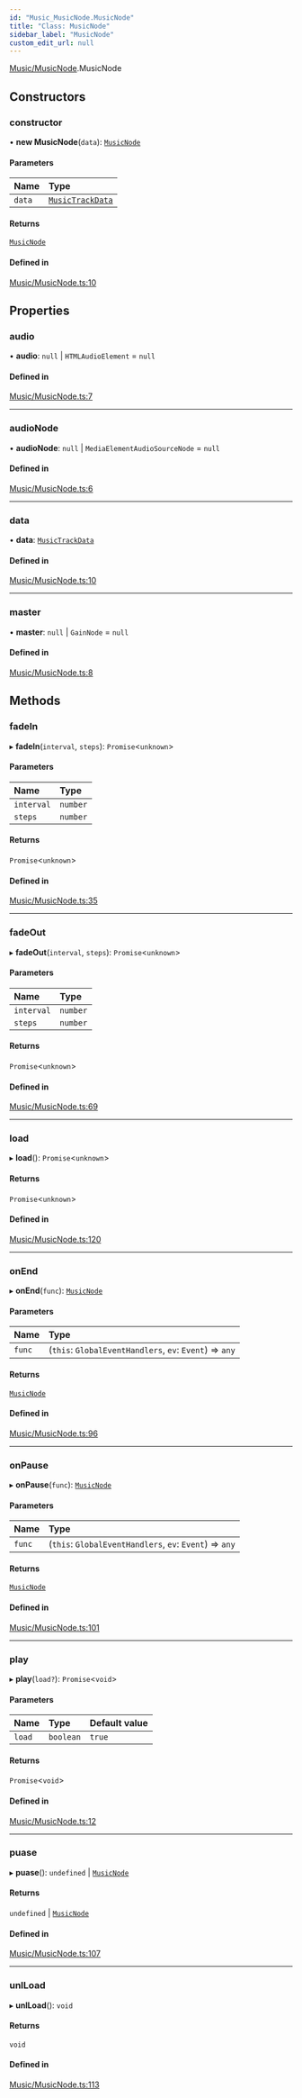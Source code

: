 ```yaml
---
id: "Music_MusicNode.MusicNode"
title: "Class: MusicNode"
sidebar_label: "MusicNode"
custom_edit_url: null
---
```


[Music/MusicNode](../modules/Music_MusicNode.md).MusicNode

## Constructors

### constructor

• **new MusicNode**(`data`): [`MusicNode`](Music_MusicNode.MusicNode.md)

#### Parameters

| Name | Type |
| :------ | :------ |
| `data` | [`MusicTrackData`](../modules/Meta_AudioTypes.md#musictrackdata) |

#### Returns

[`MusicNode`](Music_MusicNode.MusicNode.md)

#### Defined in

[Music/MusicNode.ts:10](https://github.com/lucasdamianjohnson/DivineVoxelEngine/blob/596fa7391478620ed460dfb4856ff0a763b91c49/divinestar/audio/src/Music/MusicNode.ts#L10)

## Properties

### audio

• **audio**: ``null`` \| `HTMLAudioElement` = `null`

#### Defined in

[Music/MusicNode.ts:7](https://github.com/lucasdamianjohnson/DivineVoxelEngine/blob/596fa7391478620ed460dfb4856ff0a763b91c49/divinestar/audio/src/Music/MusicNode.ts#L7)

___

### audioNode

• **audioNode**: ``null`` \| `MediaElementAudioSourceNode` = `null`

#### Defined in

[Music/MusicNode.ts:6](https://github.com/lucasdamianjohnson/DivineVoxelEngine/blob/596fa7391478620ed460dfb4856ff0a763b91c49/divinestar/audio/src/Music/MusicNode.ts#L6)

___

### data

• **data**: [`MusicTrackData`](../modules/Meta_AudioTypes.md#musictrackdata)

#### Defined in

[Music/MusicNode.ts:10](https://github.com/lucasdamianjohnson/DivineVoxelEngine/blob/596fa7391478620ed460dfb4856ff0a763b91c49/divinestar/audio/src/Music/MusicNode.ts#L10)

___

### master

• **master**: ``null`` \| `GainNode` = `null`

#### Defined in

[Music/MusicNode.ts:8](https://github.com/lucasdamianjohnson/DivineVoxelEngine/blob/596fa7391478620ed460dfb4856ff0a763b91c49/divinestar/audio/src/Music/MusicNode.ts#L8)

## Methods

### fadeIn

▸ **fadeIn**(`interval`, `steps`): `Promise`\<`unknown`\>

#### Parameters

| Name | Type |
| :------ | :------ |
| `interval` | `number` |
| `steps` | `number` |

#### Returns

`Promise`\<`unknown`\>

#### Defined in

[Music/MusicNode.ts:35](https://github.com/lucasdamianjohnson/DivineVoxelEngine/blob/596fa7391478620ed460dfb4856ff0a763b91c49/divinestar/audio/src/Music/MusicNode.ts#L35)

___

### fadeOut

▸ **fadeOut**(`interval`, `steps`): `Promise`\<`unknown`\>

#### Parameters

| Name | Type |
| :------ | :------ |
| `interval` | `number` |
| `steps` | `number` |

#### Returns

`Promise`\<`unknown`\>

#### Defined in

[Music/MusicNode.ts:69](https://github.com/lucasdamianjohnson/DivineVoxelEngine/blob/596fa7391478620ed460dfb4856ff0a763b91c49/divinestar/audio/src/Music/MusicNode.ts#L69)

___

### load

▸ **load**(): `Promise`\<`unknown`\>

#### Returns

`Promise`\<`unknown`\>

#### Defined in

[Music/MusicNode.ts:120](https://github.com/lucasdamianjohnson/DivineVoxelEngine/blob/596fa7391478620ed460dfb4856ff0a763b91c49/divinestar/audio/src/Music/MusicNode.ts#L120)

___

### onEnd

▸ **onEnd**(`func`): [`MusicNode`](Music_MusicNode.MusicNode.md)

#### Parameters

| Name | Type |
| :------ | :------ |
| `func` | (`this`: `GlobalEventHandlers`, `ev`: `Event`) => `any` |

#### Returns

[`MusicNode`](Music_MusicNode.MusicNode.md)

#### Defined in

[Music/MusicNode.ts:96](https://github.com/lucasdamianjohnson/DivineVoxelEngine/blob/596fa7391478620ed460dfb4856ff0a763b91c49/divinestar/audio/src/Music/MusicNode.ts#L96)

___

### onPause

▸ **onPause**(`func`): [`MusicNode`](Music_MusicNode.MusicNode.md)

#### Parameters

| Name | Type |
| :------ | :------ |
| `func` | (`this`: `GlobalEventHandlers`, `ev`: `Event`) => `any` |

#### Returns

[`MusicNode`](Music_MusicNode.MusicNode.md)

#### Defined in

[Music/MusicNode.ts:101](https://github.com/lucasdamianjohnson/DivineVoxelEngine/blob/596fa7391478620ed460dfb4856ff0a763b91c49/divinestar/audio/src/Music/MusicNode.ts#L101)

___

### play

▸ **play**(`load?`): `Promise`\<`void`\>

#### Parameters

| Name | Type | Default value |
| :------ | :------ | :------ |
| `load` | `boolean` | `true` |

#### Returns

`Promise`\<`void`\>

#### Defined in

[Music/MusicNode.ts:12](https://github.com/lucasdamianjohnson/DivineVoxelEngine/blob/596fa7391478620ed460dfb4856ff0a763b91c49/divinestar/audio/src/Music/MusicNode.ts#L12)

___

### puase

▸ **puase**(): `undefined` \| [`MusicNode`](Music_MusicNode.MusicNode.md)

#### Returns

`undefined` \| [`MusicNode`](Music_MusicNode.MusicNode.md)

#### Defined in

[Music/MusicNode.ts:107](https://github.com/lucasdamianjohnson/DivineVoxelEngine/blob/596fa7391478620ed460dfb4856ff0a763b91c49/divinestar/audio/src/Music/MusicNode.ts#L107)

___

### unlLoad

▸ **unlLoad**(): `void`

#### Returns

`void`

#### Defined in

[Music/MusicNode.ts:113](https://github.com/lucasdamianjohnson/DivineVoxelEngine/blob/596fa7391478620ed460dfb4856ff0a763b91c49/divinestar/audio/src/Music/MusicNode.ts#L113)
